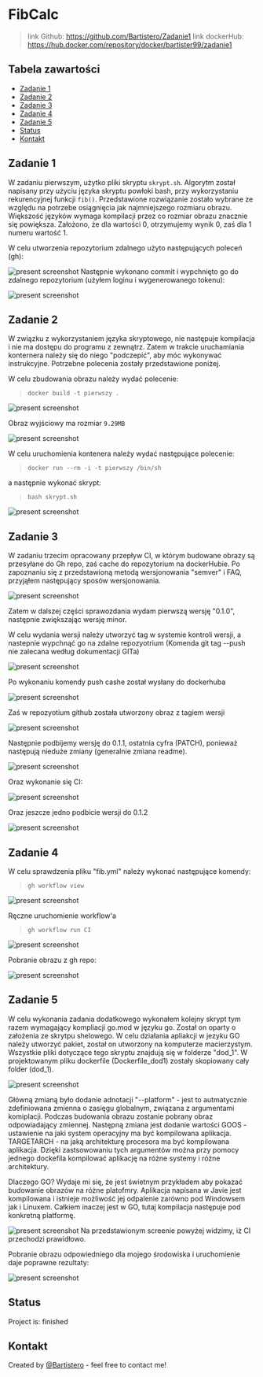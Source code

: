 # FibCalc
>link Github: https://github.com/Bartistero/Zadanie1
>link dockerHub: https://hub.docker.com/repository/docker/bartister99/zadanie1

## Tabela zawartości
* [Zadanie 1 ](#Zadanie-1)
* [Zadanie 2](#Zadanie-2)
* [Zadanie 3](#Zadanie-3)
* [Zadanie 4](#zadanie-4)
* [Zadanie 5](#zadanie-5)
* [Status](#status)
* [Kontakt](#contact)

## Zadanie 1
W zadaniu pierwszym, użytko pliki skryptu `skrypt.sh`. Algorytm został napisany przy użyciu języka skryptu powłoki bash, przy wykorzystaniu rekurencyjnej funkcji `fib()`. Przedstawione rozwiązanie zostało wybrane ze względu na potrzebe osiągnięcia jak najmniejszego rozmiaru obrazu. Większość języków wymaga kompilacji przez co rozmiar obrazu znacznie się powiększa. Założono, że dla wartości 0, otrzymujemy wynik 0, zaś dla 1 numeru wartość 1.

W celu utworzenia repozytorium zdalnego użyto następujących poleceń (gh):

![present screenshot](./img/create_repo.jpg)
Następnie wykonano commit i wypchnięto go do zdalnego repozytorium (użyłem loginu i wygenerowanego tokenu):


![present screenshot](./img/push_repo.jpg)
## Zadanie 2
W związku z wykorzystaniem języka skryptowego, nie następuje kompilacja i nie ma dostępu do programu z zewnątrz. Zatem w trakcie uruchamiania konternera należy się do niego "podczepić", aby móc wykonywać instrukcyjne. Potrzebne polecenia zostały przedstawione poniżej.

W celu zbudowania obrazu należy wydać polecenie:
> `docker build -t pierwszy .`

![present screenshot](./img/second_build.jpg)

Obraz wyjściowy ma rozmiar `9.29MB`

![present screenshot](./img/size.jpg)

W celu uruchomienia kontenera należy wydać następujące polecenie:
> `docker run --rm -i -t pierwszy /bin/sh`

a następnie wykonać skrypt:
> `bash skrypt.sh`

![present screenshot](./img/execute_script.jpg)

## Zadanie 3
W zadaniu trzecim opracowany przepływ CI, w którym budowane obrazy są przesyłane do Gh repo, zaś cache do repozytorium na dockerHubie.
Po zapoznaniu się z przedstawioną metodą wersjonowania "semver" i FAQ, przyjąłem następujący sposów wersjonowania.

![present screenshot](./img/how_to_make_version.jpg)

Zatem w dalszej części sprawozdania wydam pierwszą wersję "0.1.0", następnie zwiększając wersję minor. 

W celu wydania wersji należy utworzyć tag w systemie kontroli wersji, a nastepnie wypchnąć go na zdalne repozyotrium
(Komenda git tag --push nie zalecana według dokumentacji GITa) 

![present screenshot](./img/make_tag.jpg)

Po wykonaniu komendy push cashe został wysłany do dockerhuba 


![present screenshot](./img/cache.jpg)

Zaś w repozyotium github została utworzony obraz z tagiem wersji 

![present screenshot](./img/first_version_tag.jpg)

Następnie podbijemy wersję do 0.1.1, ostatnia cyfra (PATCH), ponieważ następują nieduże zmiany (generalnie zmiana readme). 

![present screenshot](./img/new_version_tag_git.jpg)

Oraz wykonanie się CI: 

![present screenshot](./img/new_version_tag_CI.jpg)

Oraz jeszcze jedno podbicie wersji do 0.1.2

![present screenshot](./img/finish_version_ci.jpg)

## Zadanie 4

W celu sprawdzenia pliku "fib.yml" należy wykonać następujące komendy: 

> `gh workflow view`

![present screenshot](./img/obecnosc_fib.jpg)

Ręczne uruchomienie workflow'a 

> `gh workflow run CI`

![present screenshot](./img/manual_CI.jpg)

Pobranie obrazu z gh repo: 

![present screenshot](./img/downloadI.jpg)

## Zadanie 5
W celu wykonania zadania dodatkowego wykonałem kolejny skrypt tym razem wymagający kompliacji  go.mod w języku go. 
Został on oparty o założenia ze skrytpu shelowego. W celu działania apliakcji w jezyku GO należy utworzyć pakiet, 
został on utworzony na komputerze macierzystym. Wszystkie pliki dotyczące tego skryptu znajdują się w folderze 
"dod_1". W projektowanym pliku dockerfile (Dockerfile_dod1) zostały skopiowany cały folder (dod_1). 

![present screenshot](./img/Dockerfile_dod1.jpg)

Główną zmianą było dodanie adnotacji "--platform" - jest to autmatycznie zdefiniowana zmienna o zasięgu globalnym, 
związana z argumentami komiplacji. Podczas budowania obrazu zostanie pobrany obraz odpowiadający zmiennej. Następną zmiana jest 
dodanie wartości GOOS - ustawienie na jaki system operacyjny ma być kompilowana aplikacja. TARGETARCH - na jaką architekturę procesora 
ma być kompilowana aplikacja. Dzięki zastsowowaniu tych argumentów można przy pomocy jednego dockefila kompilować aplikację na różne systemy i różne architektury.

Dlaczego GO?
Wydaje mi się, że jest świetnym przykładem aby pokazać budowanie obrazów na różne platofmry. Aplikacja napisana w Javie jest kompilowana i 
istnieje możliwość jej odpalenie zarówno pod Windowsem jak i Linuxem. Całkiem inaczej jest w GO, tutaj kompilacja następuje pod konkretną platformę.

![present screenshot](./img/CI_dod1.jpg)
Na przedstawionym screenie powyżej widzimy, iż CI przechodzi prawidłowo. 

Pobranie obrazu odpowiedniego dla mojego środowiska i uruchomienie daje poprawne rezultaty: 

![present screenshot](./img/work_dod_1.jpg)
## Status
Project is: finished

## Kontakt
Created by [@Bartistero](https://github.com/Bartistero/) - feel free to contact me!
